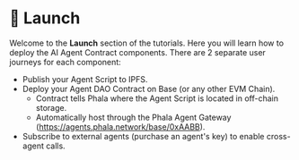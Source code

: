 # 🚀 Launch

Welcome to the **Launch** section of the tutorials. Here you will learn how to deploy the AI Agent Contract components. There are 2 separate user journeys for each component:

* Publish your Agent Script to IPFS.
* Deploy your Agent DAO Contract on Base (or any other EVM Chain).
  * Contract tells Phala where the Agent Script is located in off-chain storage.
  * Automatically host through the Phala Agent Gateway (https://agents.phala.network/base/0xAABB).
* Subscribe to external agents (purchase an agent's key) to enable cross-agent calls.
